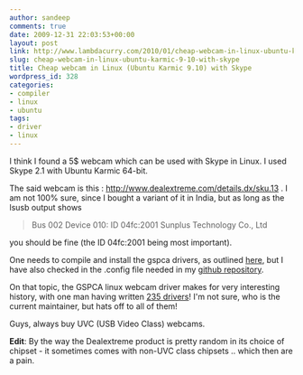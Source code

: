 ```yaml
---
author: sandeep
comments: true
date: 2009-12-31 22:03:53+00:00
layout: post
link: http://www.lambdacurry.com/2010/01/cheap-webcam-in-linux-ubuntu-karmic-9-10-with-skype/
slug: cheap-webcam-in-linux-ubuntu-karmic-9-10-with-skype
title: Cheap webcam in Linux (Ubuntu Karmic 9.10) with Skype
wordpress_id: 328
categories:
- compiler
- linux
- ubuntu
tags:
- driver
- linux
---
```


I think I found a 5$ webcam which can be used with Skype in Linux. I used Skype 2.1 with Ubuntu Karmic  64-bit.

The said webcam is this : http://www.dealextreme.com/details.dx/sku.13 . I am not 100% sure, since I bought a variant of it in India, but as long as the lsusb output shows


<blockquote>﻿﻿﻿Bus 002 Device 010: ID 04fc:2001 Sunplus Technology Co., Ltd</blockquote>


you should be fine (the ID ﻿04fc:2001 being most important).

One needs to compile and install the gspca drivers, as outlined [here](http://stemp.wordpress.com/2009/11/03/karmic-get-the-latest-drivers-for-gspca-uvc-usbvideo-and-other/), but I have also checked in the .config file needed in my [github repository](http://github.com/sandys/scripts/blob/master/dot.config).

On that topic, the GSPCA linux webcam driver makes for very interesting history, with one man having written [235 drivers](http://www.theinquirer.net/inquirer/news/1047633/one-writes-linux-drivers-235-usb-webcams)! I'm not sure, who is the current maintainer, but hats off to all of them!

Guys, always buy UVC (USB Video Class) webcams.

**Edit**: By the way the Dealextreme product is pretty random in its choice of chipset - it sometimes comes with non-UVC class chipsets .. which then are a pain.
